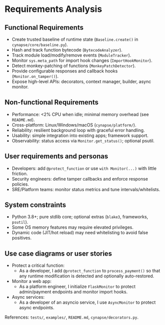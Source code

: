# Requirements Analysis

## Functional Requirements
- Create trusted baseline of runtime state (`Baseline.create()` in `cynapse/core/baseline.py`).
- Hash and track function bytecode (`BytecodeAnalyzer`).
- Track module load/modify/remove events (`ModuleTracker`).
- Monitor `sys.meta_path` for import hook changes (`ImportHookMonitor`).
- Detect monkey-patching of functions (`MonkeyPatchDetector`).
- Provide configurable responses and callback hooks (`Monitor.on_tamper()`).
- Expose high-level APIs: decorators, context manager, builder, async monitor.

## Non-functional Requirements
- Performance: <2% CPU when idle; minimal memory overhead (see `README.md`).
- Cross-platform: Linux/Windows/macOS (`cynapse/platform/`).
- Reliability: resilient background loop with graceful error handling.
- Usability: simple integration into existing apps; framework support.
- Observability: status access via `Monitor.get_status()`; optional psutil.

## User requirements and personas
- Developers: add `@protect_function` or use `with Monitor(...)` with little friction.
- Security engineers: define tamper callbacks and enforce response policies.
- SRE/Platform teams: monitor status metrics and tune intervals/whitelists.

## System constraints
- Python 3.8+; pure stdlib core; optional extras (`blake3`, frameworks, `psutil`).
- Some OS memory features may require elevated privileges.
- Dynamic code (JIT/hot reload) may need whitelisting to avoid false positives.

## Use case diagrams or user stories
- Protect a critical function:
  - As a developer, I add `@protect_function` to `process_payment()` so that any runtime modification is detected and optionally auto-restored.
- Monitor a web app:
  - As a platform engineer, I initialize `FlaskMonitor` to protect admin/payment endpoints and monitor import hooks.
- Async services:
  - As a developer of an asyncio service, I use `AsyncMonitor` to protect async endpoints.

References: `tests/`, `examples/`, `README.md`, `cynapse/decorators.py`.

